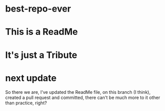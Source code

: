 # best-repo-ever
# This is a ReadMe
# It's just a Tribute
# next update
<!-- This is the greatest and best repo in the world...
Tribute...
Long time ago me and my brother Kyle here
We was hitchhiking down a long and lonesome road.
All of a sudden
There shined a shiny demon
In the middle of the road
And he said!
Play the best song in the world, or I'll eat your souls... (souls)
Well me and Kyle
We looked at each other
And we each said
Okay.
And we played the first thing that came to our heads
Just so happened to be
The best song in the world
It was the best song in the world.
Look into my eyes and it's easy to see
One and one makes two, two and one makes three
It was destiny.
Once every hundred thousand years or so
When the sun doth shine
And the moon doth glow and the grass doth grow.
Needless to say
The beast was stunned.
Whip-crack went his whoopy tail
And the beast was done.
He asked us
Be you angels?
And we said nay
We are but men
Rock!
Ah, ah, ah, oh, wo, a-yo!
This is not the greatest song in the world, no.
This is just a tribute!
Couldn't remember the greatest song in the world, yeah - no!
This is a tribute!
To the greatest song in the world
Alright!
It was the greatest song in the world
Alright!
This is the best motherfuckin' song, the greatest song in the world all right!!
(A capella)...lucifer...
And the peculiar thing is this my friends
The song we sang on that fateful night
It didn't actually sound anything like this song!
This is just a tribute!
You gotta believe me
And I wish you were there
Just a matter of opinion.
And ohh what the fuck!
Good God
Gotta love him
I'm so surprised to find you can't stop me now
The fiery ring of fire
Rittsss mother-fucking the greatest song
Alright!
Alright! -->
So there we are, I've updated the ReadMe file, on this branch (I think), created a pull request and committed, there can't be much more to it other than practice, right?

